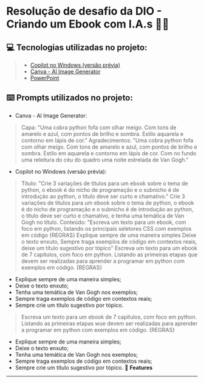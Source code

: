# Resolução de desafio da DIO - Criando um Ebook com I.A.s  📘🤖

💻 Tecnologias utilizadas no projeto:
------------------------------------
> - [Copilot no Windows (versão prévia)](https://support.microsoft.com/pt-br/windows/bem-vindo-ao-copilot-no-windows-675708af-8c16-4675-afeb-85a5a476ccb0)
> - [Canva - AI Image Generator](https://www.canva.com/ai-image-generator/)
> - [PowerPoint](https://www.microsoft.com/en/microsoft-365/powerpoint?market=af)

⌨️ **Prompts** utilizados no projeto:
------------------------------------
- Canva - AI Image Generator: 
> Capa: "Uma cobra python fofa com olhar meigo. Com tons de amarelo e azul, com pontos de brilho e sombra. Estilo aquarela e contorno em lápis de cor."
> Agradecimentos: "Uma cobra python fofa com olhar meigo. Com tons de amarelo e azul, com pontos de brilho e sombra. Estilo em aquarela e contorno em lápis de cor. Com no fundo uma releitura do céu do quadro uma noite estrelada de Van Gogh."

-  Copilot  no Windows (versão prévia):
> Título: "Crie 3 variações de títulos para um ebook sobre o tema de python, o ebook é do nicho de programação e o subnicho é de introdução ao python, o título deve ser curto e chamativo."
> Crie 3 variações de títulos para um ebook sobre o tema de python, o ebook é do nicho de programação e o subnicho é de introdução ao python, o título deve ser curto e chamativo, e tenha uma temática de Van Gogh no título.
> Conteúdo: "Escreva um texto para um ebook, com foco em python, listando os principais seletores CSS com exemplos em código {REGRAS} Explique sempre de uma maneira simples Deixe o texto enxuto, Sempre traga exemplos de código em contextos reais, deixe um título sugestivo por tópico"
>Escreva um texto para um ebook de 7 capítulos, com foco em python. Listando as primeiras etapas que devem ser realizadas para aprender a programar em python com exemplos em código.
 {REGRAS}
- Explique sempre de uma maneira simples;
- Deixe o texto enxuto;
- Tenha uma temática de Van Gogh nos exemplos;
- Sempre traga exemplos de código em contextos reais;
- Sempre crie um título sugestivo por tópico.
  
> Escreva um texto para um ebook de 7 capítulos, com foco em python. Listando as primeiras etapas wue devem ser realizadas para aprender a programar em python com exemplos em código.
 {REGRAS}
- Explique sempre de uma maneira simples;
- Deixe o texto enxuto;
- Tenha uma temática de Van Gogh nos exemplos;
- Sempre traga exemplos de código em contextos reais;
- Sempre crie um título sugestivo por tópico.
🔡 **Features**
------------------------------------
